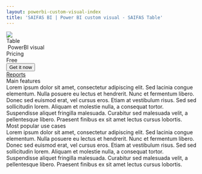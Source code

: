 ```yaml
---
layout: powerbi-custom-visual-index
title: 'SAIFAS BI | Power BI custom visual - SAIFAS Table'
---
```

<div class="details__card">
  <div class="details__card-image">
    <img src="/assets/graphics/content/saifas-bi-powerbi-custom-visuals/saifas-bi-pbi-cv-table-300px-300px.png">
  </div>
  <div class="details__card-text">
    <div class="details__card-title">
      Table
    </div>
    <div class="details__card-description">
      <img src="/assets/graphics/powerbi-icon.png" alt="">
      PowerBI visual
    </div>
    <div class="details__card-cost">
      Pricing
      <div class="cost">
        Free
      </div>
    </div>
    <button class="get-it-now-button">Get it now</button>
  </div>
  <div class="details__card-buttons">
    <a class='btn' href='./reports/'>Reports</a>
  </div>
</div>
<div class="custom-visual__description">
  <div class="main-features__title">Main features
    <div class="custom-visual__description-text">
      Lorem ipsum dolor sit amet, consectetur adipiscing elit. Sed lacinia congue elementum. Nulla posuere eu lectus et hendrerit. Nunc et fermentum libero. Donec sed euismod erat, vel cursus eros. Etiam at vestibulum risus. Sed sed sollicitudin lorem. Aliquam et molestie nulla, a consequat tortor. Suspendisse aliquet fringilla malesuada. Curabitur sed malesuada velit, a pellentesque libero. Praesent finibus ex sit amet lectus cursus lobortis.
    </div>
  </div>
  <div class="most-popular-use-cases__title">Most popular use cases
    <div class="custom-visual__description-text">
      Lorem ipsum dolor sit amet, consectetur adipiscing elit. Sed lacinia congue elementum. Nulla posuere eu lectus et hendrerit. Nunc et fermentum libero. Donec sed euismod erat, vel cursus eros. Etiam at vestibulum risus. Sed sed sollicitudin lorem. Aliquam et molestie nulla, a consequat tortor. Suspendisse aliquet fringilla malesuada. Curabitur sed malesuada velit, a pellentesque libero. Praesent finibus ex sit amet lectus cursus lobortis.
    </div>
  </div>
</div>
